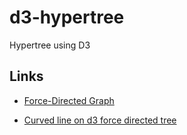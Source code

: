 d3-hypertree
============

Hypertree using D3

## Links

- [Force-Directed Graph](http://bl.ocks.org/mbostock/4062045)

- [Curved line on d3 force directed tree](http://stackoverflow.com/questions/13455510/curved-line-on-d3-force-directed-tree)
